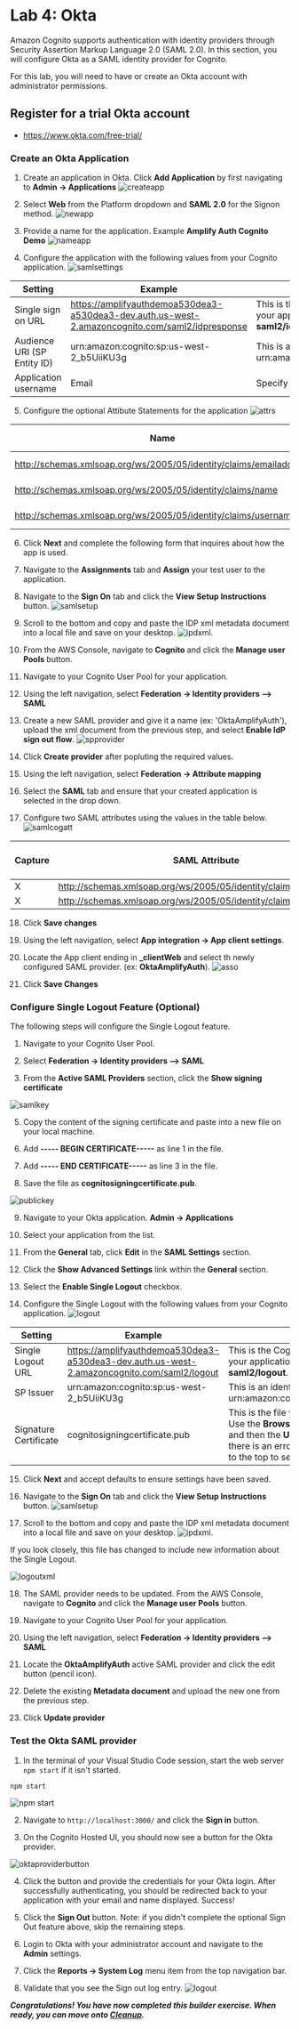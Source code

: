 # Lab 4: Okta
Amazon Cognito supports authentication with identity providers through Security Assertion Markup Language 2.0 (SAML 2.0). In this section, you will configure Okta as a SAML identity provider for Cognito.

For this lab, you will need to have or create an Okta account with administrator permissions.

## Register for a trial Okta account
- https://www.okta.com/free-trial/


### Create an Okta Application
1. Create an application in Okta. Click **Add Application** by first navigating to **Admin -> Applications**
![createapp](images/okta1.png)

2. Select **Web** from the Platform dropdown and **SAML 2.0** for the Signon method.
![newapp](images/okta2.png)

3. Provide a name for the application. Example **Amplify Auth Cognito Demo**
![nameapp](images/okta3.png)

4. Configure the application with the following values from your Cognito application.
![samlsettings](images/okta4.png)

| Setting | Example | Notes |
| --- | --- | --- |
| Single sign on URL | https://amplifyauthdemoa530dea3-a530dea3-dev.auth.us-west-2.amazoncognito.com/saml2/idpresponse | This is the Cognito hosted URL from your application. Note the ending is **saml2/idpresponse**. |
| Audience URI (SP Entity ID) | urn:amazon:cognito:sp:us-west-2_b5UiiKU3g | This is an identifier in a specific format: urn:amazon:cognito:sp:**yourUserPoolID** |
| Application username | Email | Specify email for this value |

5. Configure the optional Attibute Statements for the application
![attrs](images/okta5.png)


| Name | Name format | Value |
| --- | --- | --- |
| http://schemas.xmlsoap.org/ws/2005/05/identity/claims/emailaddress | URI Reference | user:email
| http://schemas.xmlsoap.org/ws/2005/05/identity/claims/name | URI Reference | user:firstName |
| http://schemas.xmlsoap.org/ws/2005/05/identity/claims/username | URI Reference | user:login |

6. Click **Next** and complete the following form that inquires about how the app is used. 

7. Navigate to the **Assignments** tab and **Assign** your test user to the application.

8. Navigate to the **Sign On** tab and click the **View Setup Instructions** button.
![samlsetup](images/okta7.png) 

9. Scroll to the bottom and copy and paste the IDP xml metadata document into a local file and save on your desktop.
![ipdxml](images/okta8.png).

10. From the AWS Console, navigate to **Cognito** and click the **Manage user Pools** button.  

11. Navigate to your Cognito User Pool for your application.

12. Using the left navigation, select **Federation -> Identity providers --> SAML**

13. Create a new SAML provider and give it a name (ex: 'OktaAmplifyAuth'), upload the xml document from the previous step, and select **Enable IdP sign out flow**.
![spprovider](images/okta9.png)

14. Click **Create provider** after popluting the required values.

15. Using the left navigation, select **Federation -> Attribute mapping**

16. Select the **SAML** tab and ensure that your created application is selected in the drop down.

17. Configure two SAML attributes using the values in the table below.
![samlcogatt](images/okta13.png)

| Capture | SAML Attribute | User pool attribute |
| --- | --- | --- |
| X | http://schemas.xmlsoap.org/ws/2005/05/identity/claims/name | Name |
| X | http://schemas.xmlsoap.org/ws/2005/05/identity/claims/emailaddress | Email |

18. Click **Save changes**

19. Using the left navigation, select **App integration -> App client settings**.

20. Locate the App client ending in **_clientWeb** and select th newly configured SAML provider. (ex: **OktaAmplifyAuth**).
![asso](images/okta12.png)

21. Click **Save Changes**


### Configure Single Logout Feature (Optional)
The following steps will configure the Single Logout feature.
1. Navigate to your Cognito User Pool.

2. Select **Federation -> Identity providers --> SAML**

3. From the **Active SAML Providers** section, click the **Show signing certificate**

![samlkey](images/okta10.png)

5. Copy the content of the signing certificate and paste into a new file on your local machine.

6. Add **----- BEGIN CERTIFICATE-----** as line 1 in the file.

7. Add **----- END CERTIFICATE-----** as line 3 in the file.

8. Save the file as **cognitosigningcertificate.pub**.

![publickey](images/okta11.png)

9. Navigate to your Okta application. **Admin -> Applications**

10. Select your application from the list.

11. From the **General** tab, click **Edit** in the **SAML Settings** section.

12. Click the **Show Advanced Settings** link within the **General** section.

13. Select the **Enable Single Logout** checkbox.

14. Configure the Single Logout with the following values from your Cognito application.
![logout](images/okta6.png)

| Setting | Example | Notes |
| --- | --- | --- |
| Single Logout URL | https://amplifyauthdemoa530dea3-a530dea3-dev.auth.us-west-2.amazoncognito.com/saml2/logout | This is the Cognito hosted URL from your application. Note the ending is **saml2/logout**. |
| SP Issuer | urn:amazon:cognito:sp:us-west-2_b5UiiKU3g | This is an identifier in a specific format: urn:amazon:cognito:sp:**yourUserPoolID** |
| Signature Certificate | cognitosigningcertificate.pub | This is the file you created in **step 8**. Use the **Browse..** button to find the file, and then the **Upload Certificate**. If there is an error, you will have to scroll to the top to see the message. |

15. Click **Next** and accept defaults to ensure settings have been saved.

16. Navigate to the **Sign On** tab and click the **View Setup Instructions** button.
![samlsetup](images/okta7.png) 

17. Scroll to the bottom and copy and paste the IDP xml metadata document into a local file and save on your desktop. 
![ipdxml](images/okta8.png).

If you look closely, this file has changed to include new information about the Single Logout.

![logoutxml](images/okta14.png)

18. The SAML provider needs to be updated. From the AWS Console, navigate to **Cognito** and click the **Manage user Pools** button.  

19. Navigate to your Cognito User Pool for your application.

20. Using the left navigation, select **Federation -> Identity providers --> SAML**

21. Locate the **OktaAmplifyAuth** active SAML provider and click the edit button (pencil icon).

22. Delete the existing **Metadata document** and upload the new one from the previous step.

23. Click **Update provider**


### Test the Okta SAML provider

1. In the terminal of your Visual Studio Code session, start the web server ``npm start`` if it isn't started.

```shell
npm start
```

![npm start](../lab-2-amplify/images/15.png)

2. Navigate to ``http://localhost:3000/`` and click the **Sign in** button.

3. On the Cognito Hosted UI, you should now see a button for the Okta provider.

![oktaproviderbutton](images/okta16.png)

4. Click the button and provide the credentials for your Okta login. After successfully authenticating, you should be redirected back to your application with your email and name displayed. Success!

5. Click the **Sign Out** button. Note: if you didn't complete the optional Sign Out feature above, skip the remaining steps.

6. Login to Okta with your administrator account and navigate to the **Admin** settings.

7. Click the **Reports -> System Log** menu item from the top navigation bar.

8. Validate that you see the Sign out log entry.
![logout](images/okta15.png)


***Congratulations! You have now completed this builder exercise. When ready, you can move onto [Cleanup](../lab-99-clean-up/).***
